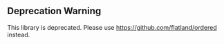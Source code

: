 ## Deprecation Warning

This library is deprecated. Please use https://github.com/flatland/ordered instead.
